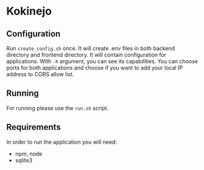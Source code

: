 # Kokinejo

## Configuration 

Run `create_config.sh` once. It will create .env files in both
backend directory and frontend directory. It will contain configuration
for applications. With `-h` argument, you can see its capabilities.
You can choose ports for both applications and choose if you want to
add your local IP address to CORS allow list.

## Running 

For running please use the `run.sh` script.

## Requirements

In order to run the application you will need:

- npm, node
- sqlite3
